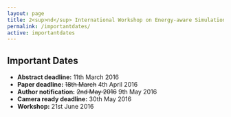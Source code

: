 ```yaml
---
layout: page
title: 2<sup>nd</sup> International Workshop on Energy-aware Simulation (ENERGY-SIM’16)
permalink: /importantdates/
active: importantdates
---
```


## Important Dates
- <strong>Abstract deadline:</strong> 11th March 2016
- <strong>Paper deadline:</strong> <del>18th March</del> 4th April 2016
- <strong>Author notification:</strong> <del>2nd May 2016</del> 9th May 2016
- <strong>Camera ready deadline:</strong> 30th May 2016
- <strong>Workshop:</strong> 21st June 2016
